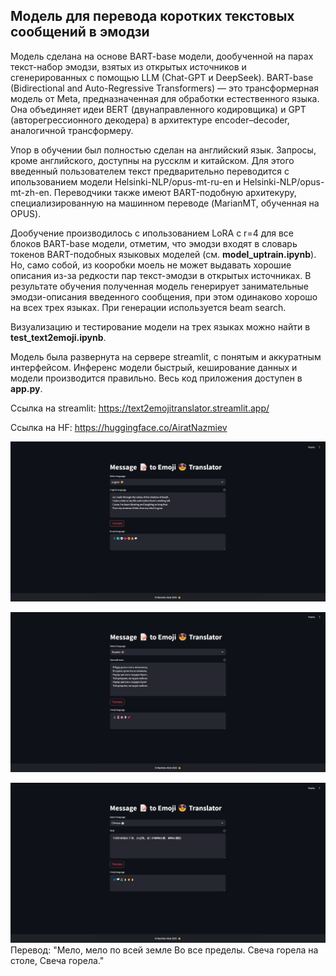 ## Модель для перевода коротких текстовых сообщений в эмодзи

Модель сделана на основе BART-base модели, дообученной на парах текст-набор эмодзи, взятых из открытых источников и сгенерированных с помощью LLM (Chat-GPT и DeepSeek). 
BART-base (Bidirectional and Auto-Regressive Transformers) — это трансформерная модель от Meta, предназначенная  для обработки естественного языка. Она объединяет идеи BERT (двунаправленного кодировщика) и GPT (авторегрессионного декодера) в архитектуре encoder–decoder, аналогичной трансформеру.

Упор в обучении был полностью сделан на английский язык. Запросы, кроме английского, доступны на руссклм и китайском. Для этого введенный пользователем текст предварительно переводится с ипользованием модели Helsinki-NLP/opus-mt-ru-en и Helsinki-NLP/opus-mt-zh-en.
Переводчики также имеют BART-подобную архитекуру, специализированную на машинном переводе (MarianMT, обученная на OPUS). 

Дообучение производилось с ипользованием LoRA с r=4 для все блоков BART-base модели, отметим, что эмодзи входят в словарь токенов BART-подобных языковых моделей (см. **model_uptrain.ipynb**). Но, само собой, из кооробки моель не может выдавать хорошие описания из-за редкости пар текст-эмодзи в открытых источниках. В результате обучения полученная модель генерирует занимательные эмодзи-описания введенного сообщения, при этом одинаково хорошо на всех трех языках. При генерации используется beam search.

Визуализацию и тестирование модели на трех языках можно найти в **test_text2emoji.ipynb**.

Модель была развернута на сервере streamlit, с понятым и аккуратным интерфейсом. Инференс модели быстрый, кеширование данных и модели производится правильно. Весь код приложения доступен в **app.py**.

Ссылка на streamlit: https://text2emojitranslator.streamlit.app/

Cсылка на HF: https://huggingface.co/AiratNazmiev

![](img/example_en.png)

![](img/example_ru.png)

![](img/example_zh.png)
Перевод: 
"Мело, мело по всей земле
Во все пределы.
Свеча горела на столе,
Свеча горела."

